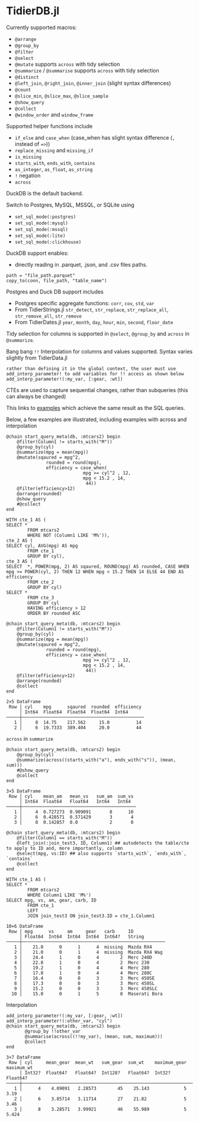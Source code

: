 # TidierDB.jl

Currently supported macros:
- `@arrange`
- `@group_by` 
- `@filter`
- `@select`
- `@mutate` supports `across` with tidy selection
- `@summarize` / `@summarise` supports `across` with tidy selection
- `@distinct`
- `@left_join`, `@right_join`, `@inner_join` (slight syntax differences)
- `@count`
- `@slice_min`, `@slice_max`, `@slice_sample`
- `@show_query`
- `@collect`
- `@window_order` and `window_frame`


Supported helper functions include
- `if_else` and `case_when` (case_when has slight syntax difference (`,` instead of `=>`))
- `replace_missing` and `missing_if`
- `is_missing`
- `starts_with`, `ends_with`, `contains`
- `as_integer`, `as_float`, `as_string`
- `!` negation
- `across` 

DuckDB is the default backend.

Switch to Postgres, MySQL, MSSQL, or SQLite using 
- `set_sql_mode(:postgres)`
- `set_sql_mode(:mysql)`
- `set_sql_mode(:mssql)`
- `set_sql_mode(:lite)`
- `set_sql_mode(:clickhouse)`

DuckDB support enables: 
- directly reading in .parquet, .json, and .csv files paths.
```
path = "file_path.parquet"
copy_to(conn, file_path, "table_name")
```

Postgres and Duck DB support includes
- Postgres specific aggregate functions: `corr`, `cov`, `std`, `var`
- From TidierStrings.jl `str_detect`, `str_replace`, `str_replace_all`, `str_remove_all`, `str_remove`
- From TidierDates.jl `year`, `month`, `day`, `hour`, `min`, `second`, `floor_date`


Tidy selection for columns is supported in `@select`, `@group_by` and `across` in `@summarize`.

Bang bang `!!` Interpolation for columns and values supported. Syntax varies slightly from TidierData.jl 
```
rather than defining it in the global context, the user must use add_interp_parameter! to add variables for !! access as shown below
add_interp_parameter!(:my_var, [:gear, :wt])
```

CTEs are used to capture sequential changes, rather than subqueries (this can always be changed)

This links to [examples](https://github.com/drizk1/TidierDB.jl/blob/main/testing_files/olympics_examples_fromweb.jl) which achieve the same result as the SQL queries.

Below, a few examples are illustrated, including examples with across and interpolation

```
@chain start_query_meta(db, :mtcars2) begin
    @filter(Column1 != starts_with("M"))
    @group_by(cyl)
    @summarize(mpg = mean(mpg))
    @mutate(sqaured = mpg^2, 
               rounded = round(mpg), 
               efficiency = case_when(
                             mpg >= cyl^2 , 12,
                             mpg < 15.2 , 14,
                              44))            
    @filter(efficiency>12)                       
    @arrange(rounded)
    @show_query
    #@collect
end
```
```
WITH cte_1 AS (
SELECT *
        FROM mtcars2
        WHERE NOT (Column1 LIKE 'M%')),
cte_2 AS (
SELECT cyl, AVG(mpg) AS mpg
        FROM cte_1
        GROUP BY cyl),
cte_3 AS (
SELECT  *, POWER(mpg, 2) AS sqaured, ROUND(mpg) AS rounded, CASE WHEN mpg >= POWER(cyl, 2) THEN 12 WHEN mpg < 15.2 THEN 14 ELSE 44 END AS efficiency
        FROM cte_2
        GROUP BY cyl)  
SELECT *
        FROM cte_3
        GROUP BY cyl 
        HAVING efficiency > 12  
        ORDER BY rounded ASC
```
```
@chain start_query_meta(db, :mtcars2) begin
    @filter(Column1 != starts_with("M"))
    @group_by(cyl)
    @summarize(mpg = mean(mpg))
    @mutate(sqaured = mpg^2, 
               rounded = round(mpg), 
               efficiency = case_when(
                             mpg >= cyl^2 , 12,
                             mpg < 15.2 , 14,
                              44))            
    @filter(efficiency>12)                       
    @arrange(rounded)
    @collect   
end
```
```
2×5 DataFrame
 Row │ cyl    mpg      sqaured  rounded  efficiency 
     │ Int64  Float64  Float64  Float64  Int64      
─────┼──────────────────────────────────────────────
   1 │     8  14.75    217.562     15.0          14
   2 │     6  19.7333  389.404     20.0          44
```
`across` in `summarize`
```
@chain start_query_meta(db, :mtcars2) begin
    @group_by(cyl)
    @summarize(across((starts_with("a"), ends_with("s")), (mean, sum)))
    #@show_query
    @collect
end
```
```
3×5 DataFrame
 Row │ cyl    mean_am   mean_vs   sum_am  sum_vs 
     │ Int64  Float64   Float64   Int64   Int64  
─────┼───────────────────────────────────────────
   1 │     4  0.727273  0.909091       8      10
   2 │     6  0.428571  0.571429       3       4
   3 │     8  0.142857  0.0            2       0
```

```
@chain start_query_meta(db, :mtcars2) begin
    @filter(Column1 == starts_with("M"))
    @left_join(:join_test3, ID, Column1) ## autodetects the table/cte to apply to ID and, more importantly, column
    @select(mpg, vs:ID) ## also supports `starts_with`, `ends_with`, `contains`
    @collect
end 
```
```
WITH cte_1 AS (
SELECT *
        FROM mtcars2
        WHERE Column1 LIKE 'M%')  
SELECT mpg, vs, am, gear, carb, ID
        FROM cte_1
        LEFT
        JOIN join_test3 ON join_test3.ID = cte_1.Column1
```
```
10×6 DataFrame
 Row │ mpg      vs     am     gear   carb     ID            
     │ Float64  Int64  Int64  Int64  Int64?   String        
─────┼──────────────────────────────────────────────────────
   1 │    21.0      0      1      4  missing  Mazda RX4
   2 │    21.0      0      1      4  missing  Mazda RX4 Wag
   3 │    24.4      1      0      4        2  Merc 240D
   4 │    22.8      1      0      4        2  Merc 230
   5 │    19.2      1      0      4        4  Merc 280
   6 │    17.8      1      0      4        4  Merc 280C
   7 │    16.4      0      0      3        3  Merc 450SE
   8 │    17.3      0      0      3        3  Merc 450SL
   9 │    15.2      0      0      3        3  Merc 450SLC
  10 │    15.0      0      1      5        8  Maserati Bora
```

Interpolation
```
add_interp_parameter!(:my_var, [:gear, :wt])
add_interp_parameter!(:other_var, "cyl")
@chain start_query_meta(db, :mtcars2) begin
       @group_by !!other_var
       @summarise(across((!!my_var), (mean, sum, maximum))) 
       @collect  
end
```
```
3×7 DataFrame
 Row │ cyl     mean_gear  mean_wt   sum_gear  sum_wt    maximum_gear  maximum_wt 
     │ Int32?  Float64?   Float64?  Int128?   Float64?  Int32?        Float64?   
─────┼───────────────────────────────────────────────────────────────────────────
   1 │      4    4.09091   2.28573        45    25.143             5       3.19
   2 │      6    3.85714   3.11714        27    21.82              5       3.46
   3 │      8    3.28571   3.99921        46    55.989             5       5.424
```